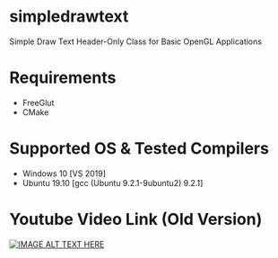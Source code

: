 # simpledrawtext
Simple Draw Text Header-Only Class for Basic OpenGL Applications

# Requirements
- FreeGlut
- CMake

# Supported OS & Tested Compilers
- Windows 10 [VS 2019]
- Ubuntu 19.10 [gcc (Ubuntu 9.2.1-9ubuntu2) 9.2.1]

# Youtube Video Link (Old Version)
[![IMAGE ALT TEXT HERE](https://img.youtube.com/vi/elE__Nouv54/0.jpg)](https://www.youtube.com/watch?v=elE__Nouv54)
